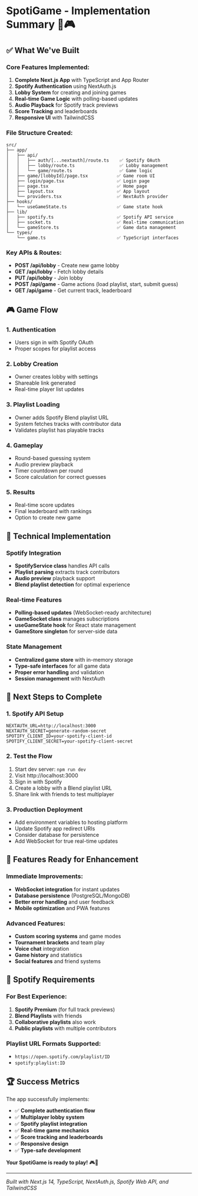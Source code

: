 # SpotiGame - Implementation Summary 🎵🎮

## ✅ What We've Built

### Core Features Implemented:
1. **Complete Next.js App** with TypeScript and App Router
2. **Spotify Authentication** using NextAuth.js
3. **Lobby System** for creating and joining games
4. **Real-time Game Logic** with polling-based updates
5. **Audio Playback** for Spotify track previews
6. **Score Tracking** and leaderboards
7. **Responsive UI** with TailwindCSS

### File Structure Created:
```
src/
├── app/
│   ├── api/
│   │   ├── auth/[...nextauth]/route.ts    ✅ Spotify OAuth
│   │   ├── lobby/route.ts                 ✅ Lobby management
│   │   └── game/route.ts                  ✅ Game logic
│   ├── game/[lobbyId]/page.tsx           ✅ Game room UI
│   ├── login/page.tsx                    ✅ Login page
│   ├── page.tsx                          ✅ Home page
│   ├── layout.tsx                        ✅ App layout
│   └── providers.tsx                     ✅ NextAuth provider
├── hooks/
│   └── useGameState.ts                   ✅ Game state hook
├── lib/
│   ├── spotify.ts                        ✅ Spotify API service
│   ├── socket.ts                         ✅ Real-time communication
│   └── gameStore.ts                      ✅ Game data management
└── types/
    └── game.ts                           ✅ TypeScript interfaces
```

### Key APIs & Routes:
- **POST /api/lobby** - Create new game lobby
- **GET /api/lobby** - Fetch lobby details
- **PUT /api/lobby** - Join lobby
- **POST /api/game** - Game actions (load playlist, start, submit guess)
- **GET /api/game** - Get current track, leaderboard

## 🎮 Game Flow

### 1. Authentication
- Users sign in with Spotify OAuth
- Proper scopes for playlist access

### 2. Lobby Creation
- Owner creates lobby with settings
- Shareable link generated
- Real-time player list updates

### 3. Playlist Loading
- Owner adds Spotify Blend playlist URL
- System fetches tracks with contributor data
- Validates playlist has playable tracks

### 4. Gameplay
- Round-based guessing system
- Audio preview playback
- Timer countdown per round
- Score calculation for correct guesses

### 5. Results
- Real-time score updates
- Final leaderboard with rankings
- Option to create new game

## 🔧 Technical Implementation

### Spotify Integration
- **SpotifyService class** handles API calls
- **Playlist parsing** extracts track contributors
- **Audio preview** playback support
- **Blend playlist detection** for optimal experience

### Real-time Features
- **Polling-based updates** (WebSocket-ready architecture)
- **GameSocket class** manages subscriptions
- **useGameState hook** for React state management
- **GameStore singleton** for server-side data

### State Management
- **Centralized game store** with in-memory storage
- **Type-safe interfaces** for all game data
- **Proper error handling** and validation
- **Session management** with NextAuth

## 🚀 Next Steps to Complete

### 1. Spotify API Setup
```env
NEXTAUTH_URL=http://localhost:3000
NEXTAUTH_SECRET=generate-random-secret
SPOTIFY_CLIENT_ID=your-spotify-client-id
SPOTIFY_CLIENT_SECRET=your-spotify-client-secret
```

### 2. Test the Flow
1. Start dev server: `npm run dev`
2. Visit http://localhost:3000
3. Sign in with Spotify
4. Create a lobby with a Blend playlist URL
5. Share link with friends to test multiplayer

### 3. Production Deployment
- Add environment variables to hosting platform
- Update Spotify app redirect URIs
- Consider database for persistence
- Add WebSocket for true real-time updates

## 🌟 Features Ready for Enhancement

### Immediate Improvements:
- **WebSocket integration** for instant updates
- **Database persistence** (PostgreSQL/MongoDB)
- **Better error handling** and user feedback
- **Mobile optimization** and PWA features

### Advanced Features:
- **Custom scoring systems** and game modes
- **Tournament brackets** and team play
- **Voice chat** integration
- **Game history** and statistics
- **Social features** and friend systems

## 🎵 Spotify Requirements

### For Best Experience:
1. **Spotify Premium** (for full track previews)
2. **Blend Playlists** with friends
3. **Collaborative playlists** also work
4. **Public playlists** with multiple contributors

### Playlist URL Formats Supported:
- `https://open.spotify.com/playlist/ID`
- `spotify:playlist:ID`

## 🏆 Success Metrics

The app successfully implements:
- ✅ **Complete authentication flow**
- ✅ **Multiplayer lobby system**
- ✅ **Spotify playlist integration**
- ✅ **Real-time game mechanics**
- ✅ **Score tracking and leaderboards**
- ✅ **Responsive design**
- ✅ **Type-safe development**

**Your SpotiGame is ready to play!** 🎮🎵

---

*Built with Next.js 14, TypeScript, NextAuth.js, Spotify Web API, and TailwindCSS*
